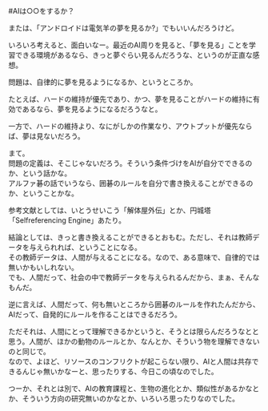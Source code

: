#AIは○○をするか？

または、「アンドロイドは電気羊の夢を見るか?」でもいいんだろうけど。

いろいろ考えると、面白いなー。最近のAI周りを見ると、「夢を見る」ことを学習できる環境があるなら、きっと夢ぐらい見るんだろうな、というのが正直な感想。

問題は、自律的に夢を見るようになるか、というところか。

たとえば、ハードの維持が優先であり、かつ、夢を見ることがハードの維持に有効であるなら、夢を見るようになるだろうなと。

一方で、ハードの維持より、なにがしかの作業なり、アウトプットが優先ならば、夢は見ないだろう。

まて。  
問題の定義は、そこじゃないだろう。そういう条件づけをAIが自分でできるのか、という話かな。  
アルファ碁の話でいうなら、囲碁のルールを自分で書き換えることができるのか、ということかな。

参考文献としては、いとうせいこう「解体屋外伝」とか、円城塔「Selfreferencing Engine」あたり。

結論としては、きっと書き換えることができるとおもむ。ただし、それは教師データを与えられれば、ということになる。  
その教師データは、人間が与えることになる。なので、ある意味で、自律的では無いかもいしれない。  
でも、人間だって、社会の中で教師データを与えられるんだから、まぁ、そんなもんだ。

逆に言えば、人間だって、何も無いところから囲碁のルールを作れたんだから、AIだって、自発的にルールを作ることはできるだろう。

ただそれは、人間にとって理解できるかというと、そうとは限らんだろうなとと思う。人間が、ほかの動物のルールとか、なんとか、そういう物を理解できないのと同じで。  
なので、よほど、リソースのコンフリクトが起こらない限り、AIと人間は共存できるんじゃ無いかなーと、思ったりする、今日この頃なのでした。

つーか、それとは別で、AIの教育課程と、生物の進化とか、類似性があるかなとか、そういう方向の研究無いのかなとか、いろいろ思ったりなのでした。
